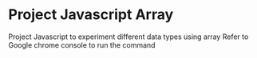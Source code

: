 # Project Javascript Array

Project Javascript to experiment different data types using array
Refer to Google chrome console to run the command